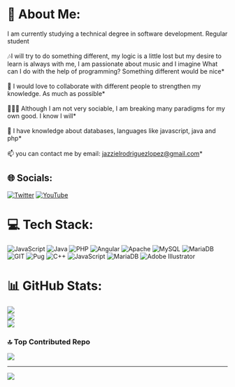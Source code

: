 # 💫 About Me:
I am currently studying a technical degree in software development. Regular student<br><br>🎶I will try to do something different, my logic is a little lost but my desire to learn is always with me, I am passionate about music and I imagine What can I do with the help of programming? Something different would be nice*<br><br>👯 I would love to collaborate with different people to strengthen my knowledge. As much as possible*<br><br> 👨🏻‍💻 Although I am not very sociable, I am breaking many paradigms for my own good. I know I will*<br><br>💬 I have knowledge about databases, languages like javascript, java and php*<br><br>📫 you can contact me by email: jazzielrodriguezlopez@gmail.com*

## 🌐 Socials:
[![Twitter](https://img.shields.io/badge/Twitter-%231DA1F2.svg?logo=Twitter&logoColor=white)](https://twitter.com/@JazzieloRL) [![YouTube](https://img.shields.io/badge/YouTube-%23FF0000.svg?logo=YouTube&logoColor=white)](https://youtube.com/@UCc2vIBAa5XMSlLBkk8MXGZg) 

# 💻 Tech Stack:
![JavaScript](https://img.shields.io/badge/javascript-%23323330.svg?style=for-the-badge&logo=javascript&logoColor=%23F7DF1E) ![Java](https://img.shields.io/badge/java-%23ED8B00.svg?style=for-the-badge&logo=openjdk&logoColor=white) ![PHP](https://img.shields.io/badge/php-%23777BB4.svg?style=for-the-badge&logo=php&logoColor=white) ![Angular](https://img.shields.io/badge/angular-%23DD0031.svg?style=for-the-badge&logo=angular&logoColor=white) ![Apache](https://img.shields.io/badge/apache-%23D42029.svg?style=for-the-badge&logo=apache&logoColor=white) ![MySQL](https://img.shields.io/badge/mysql-%2300000f.svg?style=for-the-badge&logo=mysql&logoColor=white) ![MariaDB](https://img.shields.io/badge/MariaDB-003545?style=for-the-badge&logo=mariadb&logoColor=white) ![GIT](https://img.shields.io/badge/Git-fc6d26?style=for-the-badge&logo=git&logoColor=white) ![Pug](https://img.shields.io/badge/Pug-FFF?style=for-the-badge&logo=pug&logoColor=A86454) ![C++](https://img.shields.io/badge/c++-%2300599C.svg?style=for-the-badge&logo=c%2B%2B&logoColor=white) ![JavaScript](https://img.shields.io/badge/javascript-%23323330.svg?style=for-the-badge&logo=javascript&logoColor=%23F7DF1E) ![MariaDB](https://img.shields.io/badge/MariaDB-003545?style=for-the-badge&logo=mariadb&logoColor=white) ![Adobe Illustrator](https://img.shields.io/badge/adobe%20illustrator-%23FF9A00.svg?style=for-the-badge&logo=adobe%20illustrator&logoColor=white)
# 📊 GitHub Stats:
![](https://github-readme-stats.vercel.app/api?username=JazzoLopez&theme=dark&hide_border=false&include_all_commits=false&count_private=false)<br/>
![](https://github-readme-streak-stats.herokuapp.com/?user=JazzoLopez&theme=dark&hide_border=false)<br/>
![](https://github-readme-stats.vercel.app/api/top-langs/?username=JazzoLopez&theme=dark&hide_border=false&include_all_commits=false&count_private=false&layout=compact)

### 🔝 Top Contributed Repo
![](https://github-contributor-stats.vercel.app/api?username=JazzoLopez&limit=5&theme=dark&combine_all_yearly_contributions=true)

---
[![](https://visitcount.itsvg.in/api?id=JazzoLopez&icon=0&color=3)](https://visitcount.itsvg.in)

<!-- Proudly created with GPRM ( https://gprm.itsvg.in ) -->
